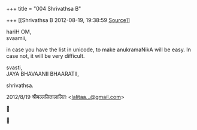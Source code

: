 +++
title = "004 Shrivathsa B"

+++
[[Shrivathsa B	2012-08-19, 19:38:59 [Source](https://groups.google.com/g/samskrita/c/drfnT2W20Tw)]]



hariH OM,  
svaamii,  
  
 in case you have the list in unicode, to make anukramaNikA will be easy. In case not, it will be very difficult.  
  
svasti,  
 JAYA BHAVAANII BHAARATII,  

shrivathsa.  
  

2012/8/19 श्रीमल्ललितालालितः \<[lalitaa...@gmail.com]()\>  





